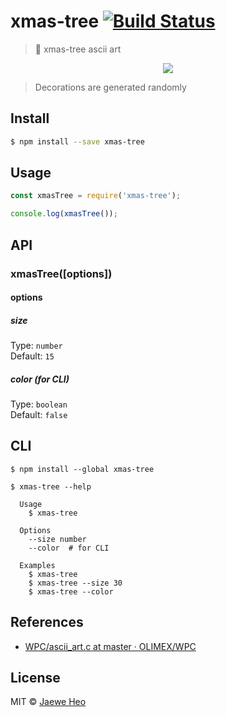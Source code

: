 # xmas-tree [![Build Status](https://travis-ci.org/importre/xmas-tree.svg?branch=master)](https://travis-ci.org/importre/xmas-tree)

> :christmas_tree: xmas-tree ascii art

<p align="center"><img src="https://cloud.githubusercontent.com/assets/1744446/21429876/13737bee-c8a4-11e6-9824-a827bfcf639f.gif"></p>

> Decorations are generated randomly


## Install

```sh
$ npm install --save xmas-tree
```


## Usage

```js
const xmasTree = require('xmas-tree');

console.log(xmasTree());
```


## API

### xmasTree(\[options\])

#### options

##### size

Type: `number`<br>
Default: `15`

##### color (for CLI)

Type: `boolean`<br>
Default: `false`


## CLI

```
$ npm install --global xmas-tree
```

```
$ xmas-tree --help

  Usage
    $ xmas-tree

  Options
    --size number
    --color  # for CLI

  Examples
    $ xmas-tree
    $ xmas-tree --size 30
    $ xmas-tree --color
```


## References

- [WPC/ascii_art.c at master · OLIMEX/WPC](https://goo.gl/VLGyVL)


## License

MIT © [Jaewe Heo](http://importre.com)


